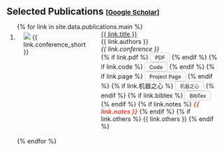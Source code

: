 <h1 id="publications"></h1>
<h2 style="margin: 30px 0px 10px;">Selected Publications <temp style="font-size:15px;">[</temp><a href="https://scholar.google.com/citations?user=jDvVglUAAAAJ" target="_blank" style="font-size:15px;">Google Scholar</a><temp style="font-size:15px;">]</temp></h2>
<style>
  .pub-row {
    display: flex;
    align-items: flex-start;
  }
  .pub-row .col-sm-3 {
    margin-top: 5px; 
  }
  .kai-font {
    font-family: KaiTi, "楷体", STKaiti, "华文楷体", serif;
  }
  .btn {
    display: inline-flex;
    align-items: center;
    justify-content: center;
    height: 20px;
    padding: 0 10px;
    font-size: 12px;
    font-weight: 500;
    text-decoration: none;
    border: 1px solid #ccc;
    border-radius: 4px;
    background-color: #f8f9fa;
    color: #333;
    transition: all 0.2s ease-in-out;
  }
  .btn:hover {
    background-color: #e9ecef;
  }
  .btn.kai-font {
    font-size: 11px;
  }
</style>
<div class="publications">
  <ol class="bibliography">
    {% for link in site.data.publications.main %}
    <li>
      <div class="pub-row">
        <div class="col-sm-3 abbr" style="position: relative;padding-right: 15px;padding-left: 15px;">
          <img src="{{ link.image }}" class="teaser img-fluid z-depth-1" style="width=100;height=40%">
          <abbr class="badge">{{ link.conference_short }}</abbr>
        </div>
        <div class="col-sm-9" style="position: relative;padding-right: 15px;padding-left: 20px;">
          <div class="title"><a href="{{ link.pdf }}">{{ link.title }}</a></div>
          <div class="author">{{ link.authors }}</div>
          <div class="periodical"><em>{{ link.conference }}</em></div>
          <div class="links">
            {% if link.pdf %}
            <a href="{{ link.pdf }}" class="btn" role="button" target="_blank">PDF</a>
            {% endif %}
            {% if link.code %}
            <a href="{{ link.code }}" class="btn" role="button" target="_blank">Code</a>
            {% endif %}
            {% if link.page %}
            <a href="{{ link.page }}" class="btn" role="button" target="_blank">Project Page</a>
            {% endif %}
            {% if link.机器之心 %}
            <a href="{{ link.jiqizhixin }}" class="btn kai-font" role="button" target="_blank">机器之心</a>
            {% endif %}
            {% if link.bibtex %}
            <a href="{{ link.bibtex }}" class="btn" role="button" target="_blank">BibTex</a>
            {% endif %}
            {% if link.notes %}
            <strong> <i style="color:#e74d3c">{{ link.notes }}</i></strong>
            {% endif %}
            {% if link.others %}
            {{ link.others }}
            {% endif %}
          </div>
        </div>
      </div>
    </li>
    <br>
    {% endfor %}
  </ol>
</div>
